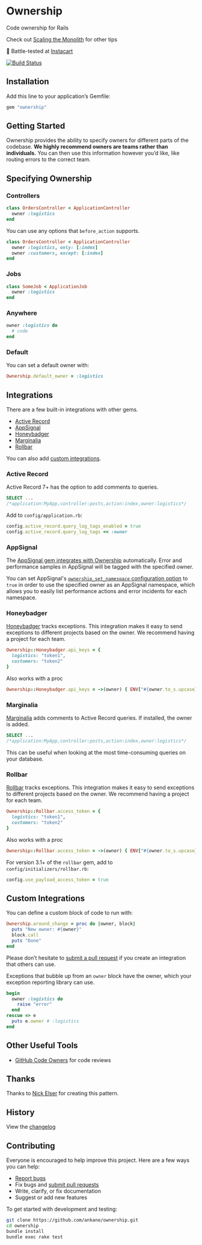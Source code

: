 # Ownership

Code ownership for Rails

Check out [Scaling the Monolith](https://ankane.org/scaling-the-monolith) for other tips

:tangerine: Battle-tested at [Instacart](https://www.instacart.com/opensource)

[![Build Status](https://github.com/ankane/ownership/actions/workflows/build.yml/badge.svg)](https://github.com/ankane/ownership/actions)

## Installation

Add this line to your application’s Gemfile:

```ruby
gem "ownership"
```

## Getting Started

Ownership provides the ability to specify owners for different parts of the codebase. **We highly recommend owners are teams rather than individuals.** You can then use this information however you’d like, like routing errors to the correct team.

## Specifying Ownership

### Controllers

```ruby
class OrdersController < ApplicationController
  owner :logistics
end
```

You can use any options that `before_action` supports.

```ruby
class OrdersController < ApplicationController
  owner :logistics, only: [:index]
  owner :customers, except: [:index]
end
```

### Jobs

```ruby
class SomeJob < ApplicationJob
  owner :logistics
end
```

### Anywhere

```ruby
owner :logistics do
  # code
end
```

### Default

You can set a default owner with:

```ruby
Ownership.default_owner = :logistics
```

## Integrations

There are a few built-in integrations with other gems.

- [Active Record](#active-record)
- [AppSignal](#appsignal)
- [Honeybadger](#honeybadger)
- [Marginalia](#marginalia)
- [Rollbar](#rollbar)

You can also add [custom integrations](#custom-integrations).

### Active Record

Active Record 7+ has the option to add comments to queries.

```sql
SELECT ...
/*application:MyApp,controller:posts,action:index,owner:logistics*/
```

Add to `config/application.rb`:

```ruby
config.active_record.query_log_tags_enabled = true
config.active_record.query_log_tags << :owner
```

### AppSignal

The [AppSignal gem integrates with Ownership](https://docs.appsignal.com/ruby/integrations/ownership.html) automatically. Error and performance samples in AppSignal will be tagged with the specified owner.

You can set AppSignal's [`ownership_set_namespace` configuration option](https://docs.appsignal.com/ruby/configuration/options.html#option-ownership_set_namespace) to `true` in order to use the specified owner as an AppSignal namespace, which allows you to easily list performance actions and error incidents for each namespace.

### Honeybadger

[Honeybadger](https://github.com/honeybadger-io/honeybadger-ruby) tracks exceptions. This integration makes it easy to send exceptions to different projects based on the owner. We recommend having a project for each team.

```ruby
Ownership::Honeybadger.api_keys = {
  logistics: "token1",
  customers: "token2"
}
```

Also works with a proc

```ruby
Ownership::Honeybadger.api_keys = ->(owner) { ENV["#{owner.to_s.upcase}_HONEYBADGER_API_KEY"] }
```

### Marginalia

[Marginalia](https://github.com/basecamp/marginalia) adds comments to Active Record queries. If installed, the owner is added.

```sql
SELECT ...
/*application:MyApp,controller:posts,action:index,owner:logistics*/
```

This can be useful when looking at the most time-consuming queries on your database.

### Rollbar

[Rollbar](https://github.com/rollbar/rollbar-gem) tracks exceptions. This integration makes it easy to send exceptions to different projects based on the owner. We recommend having a project for each team.

```ruby
Ownership::Rollbar.access_token = {
  logistics: "token1",
  customers: "token2"
}
```

Also works with a proc

```ruby
Ownership::Rollbar.access_token = ->(owner) { ENV["#{owner.to_s.upcase}_ROLLBAR_ACCESS_TOKEN"] }
```

For version 3.1+ of the `rollbar` gem, add to `config/initializers/rollbar.rb`:

```ruby
config.use_payload_access_token = true
```

## Custom Integrations

You can define a custom block of code to run with:

```ruby
Ownership.around_change = proc do |owner, block|
  puts "New owner: #{owner}"
  block.call
  puts "Done"
end
```

Please don’t hesitate to [submit a pull request](https://github.com/ankane/ownership/pulls) if you create an integration that others can use.

Exceptions that bubble up from an `owner` block have the owner, which your exception reporting library can use.

```ruby
begin
  owner :logistics do
    raise "error"
  end
rescue => e
  puts e.owner # :logistics
end
```

## Other Useful Tools

- [GitHub Code Owners](https://github.com/blog/2392-introducing-code-owners) for code reviews

## Thanks

Thanks to [Nick Elser](https://github.com/nickelser) for creating this pattern.

## History

View the [changelog](https://github.com/ankane/ownership/blob/master/CHANGELOG.md)

## Contributing

Everyone is encouraged to help improve this project. Here are a few ways you can help:

- [Report bugs](https://github.com/ankane/ownership/issues)
- Fix bugs and [submit pull requests](https://github.com/ankane/ownership/pulls)
- Write, clarify, or fix documentation
- Suggest or add new features

To get started with development and testing:

```sh
git clone https://github.com/ankane/ownership.git
cd ownership
bundle install
bundle exec rake test
```
